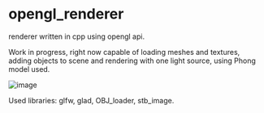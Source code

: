 # opengl_renderer
renderer written in cpp using opengl api.

Work in progress,
right now capable of loading meshes and textures, adding objects to scene and rendering with one light source, using Phong model used.

![image](https://github.com/wojciechloboda/opengl_renderer/assets/46354460/a029b690-7f31-4bf1-89ad-66ed88db9888)


Used libraries:
glfw, glad, OBJ_loader, stb_image.



